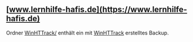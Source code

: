 ## [www.lernhilfe-hafis.de](https://www.lernhilfe-hafis.de) ##

Ordner [WinHTTrack/](WinHTTrack) enthält ein mit [WinHTTrack](http://www.httrack.com/) erstelltes Backup.
